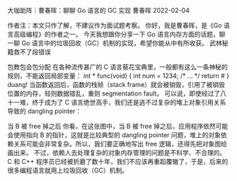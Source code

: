 大咖助阵｜曹春晖：聊聊 Go 语言的 GC 实现
曹春晖 2022-02-04

作者注：本文只作了解，不建议作为面试题考察。
你好，我是曹春晖，是《Go 语言高级编程》的作者之一。
今天我想跟你分享一下 Go 语言内存方面的话题，聊一聊 Go 语言中的垃圾回收（GC）机制的实现，希望你能从中有所收获。
武林秘籍救不了段错误

包教包会包分配
在各种流传甚广的 C 语言葵花宝典里，一般都有这么一条神秘的规则，不能返回局部变量：
int * func(void) {
    int num = 1234;
    /* ... */
    return &num;
}
duang!
当函数返回后，函数的栈帧（stack frame）就会被销毁，引用了被销毁位置的内存，轻则数据错乱，重则 segmentation fault。
可以说，即使经过了八十一难，终于成为了 C 语言绝世高手，我们还是逃不过复杂的堆上对象引用关系导致的 dangling pointer：

当 B 被 free 掉之后
你看，在这张图中，当 B 被 free 掉之后，应用程序依然可能会使用指向 B 的指针，这就是比较典型的 dangling pointer 问题，堆上的对象依赖关系可能会非常复杂。所以，我们要正确地写出 free 逻辑，还得先把对象图给画出来。
不过，依赖人去处理复杂的对象内存管理的问题是不科学、不合理的。C 和 C++ 程序员已经被折磨了数十年，我们不应该再重蹈覆辙了，于是，后来的很多编程语言就用上垃圾回收（GC）机制。